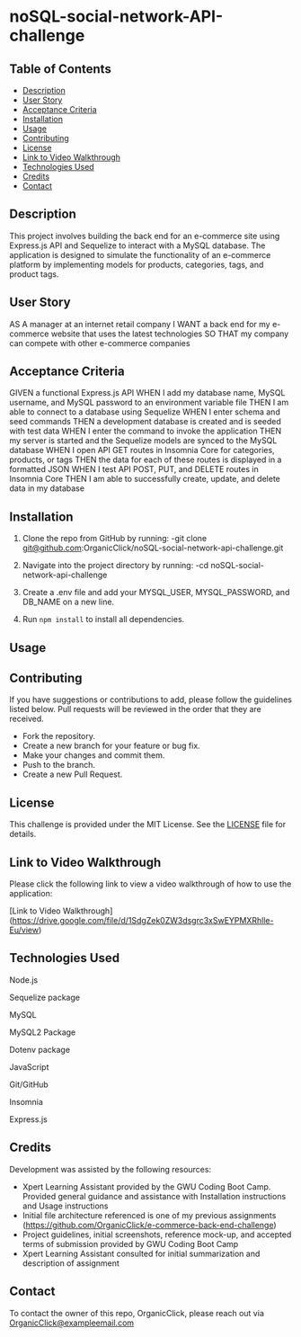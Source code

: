 # noSQL-social-network-API-challenge

## Table of Contents
- [Description](#description)
- [User Story](#user-story)
- [Acceptance Criteria](#acceptance-criteria)
- [Installation](#installation)
- [Usage](#usage)
- [Contributing](#contributing)
- [License](#license)
- [Link to Video Walkthrough](#link-to-video-walkthrough)
- [Technologies Used](#technologies-used)
- [Credits](#credits)
- [Contact](#contact)

## Description

This project involves building the back end for an e-commerce site using Express.js API and Sequelize to interact with a MySQL database. The application is designed to simulate the functionality of an e-commerce platform by implementing models for products, categories, tags, and product tags.

## User Story
AS A manager at an internet retail company
I WANT a back end for my e-commerce website that uses the latest technologies
SO THAT my company can compete with other e-commerce companies

## Acceptance Criteria
GIVEN a functional Express.js API
WHEN I add my database name, MySQL username, and MySQL password to an environment variable file
THEN I am able to connect to a database using Sequelize
WHEN I enter schema and seed commands
THEN a development database is created and is seeded with test data
WHEN I enter the command to invoke the application
THEN my server is started and the Sequelize models are synced to the MySQL database
WHEN I open API GET routes in Insomnia Core for categories, products, or tags
THEN the data for each of these routes is displayed in a formatted JSON
WHEN I test API POST, PUT, and DELETE routes in Insomnia Core
THEN I am able to successfully create, update, and delete data in my database

## Installation

1. Clone  the repo from GitHub by running:
    -git clone git@github.com:OrganicClick/noSQL-social-network-api-challenge.git

2. Navigate into the project directory by running:
    -cd noSQL-social-network-api-challenge

3. Create a .env file and add your MYSQL_USER, MYSQL_PASSWORD, and DB_NAME on a new line.

4. Run `npm install` to install all dependencies.


## Usage


## Contributing
If you have suggestions or contributions to add, please follow the guidelines listed below. Pull requests will be reviewed in the order that they are received.
- Fork the repository.
- Create a new branch for your feature or bug fix.
- Make your changes and commit them.
- Push to the branch.
- Create a new Pull Request.

## License
This challenge is provided under the MIT License. See the [LICENSE](LICENSE) file for details.


## Link to Video Walkthrough

Please click the following link to view a video walkthrough of how to use the application:

[Link to Video Walkthrough] (https://drive.google.com/file/d/1SdgZek0ZW3dsgrc3xSwEYPMXRhlle-Eu/view)


## Technologies Used
Node.js

Sequelize package

MySQL

MySQL2 Package

Dotenv package

JavaScript

Git/GitHub

Insomnia

Express.js

## Credits
Development was assisted by the following resources:
 - Xpert Learning Assistant provided by the GWU Coding Boot Camp. Provided general guidance and assistance with Installation
   instructions and Usage instructions
 - Initial file architecture referenced is one of my previous assignments (https://github.com/OrganicClick/e-commerce-back-end-challenge)
 - Project guidelines, initial screenshots, reference mock-up, and accepted terms of submission provided by GWU Coding Boot Camp
 - Xpert Learning Assistant consulted for initial summarization and description of assignment 

## Contact
To contact the owner of this repo, OrganicClick, please reach out via OrganicClick@exampleemail.com